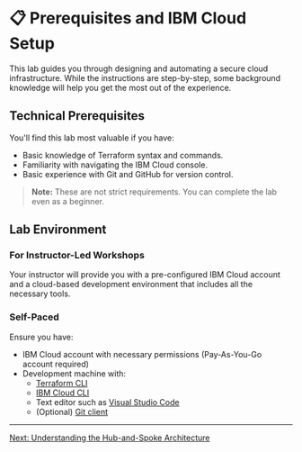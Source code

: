 # 📋 Prerequisites and IBM Cloud Setup

This lab guides you through designing and automating a secure cloud infrastructure. While the instructions are step-by-step, some background knowledge will help you get the most out of the experience.

## Technical Prerequisites

You'll find this lab most valuable if you have:

-   Basic knowledge of Terraform syntax and commands.
-   Familiarity with navigating the IBM Cloud console.
-   Basic experience with Git and GitHub for version control.

> **Note:** These are not strict requirements. You can complete the lab even as a beginner.

## Lab Environment

### For Instructor-Led Workshops

Your instructor will provide you with a pre-configured IBM Cloud account and a cloud-based development environment that includes all the necessary tools.

### Self-Paced

Ensure you have:

- IBM Cloud account with necessary permissions (Pay-As-You-Go account required)
- Development machine with:
  - [Terraform CLI](https://developer.hashicorp.com/terraform/install)
  - [IBM Cloud CLI](https://cloud.ibm.com/docs/cli?topic=cli-getting-started)
  - Text editor such as [Visual Studio Code](https://code.visualstudio.com/docs/setup/setup-overview)
  - (Optional) [Git client](https://github.com/git-guides/install-git)

---

[Next: Understanding the Hub-and-Spoke Architecture](./02-understanding-hub-spoke-fundamentals.md)
